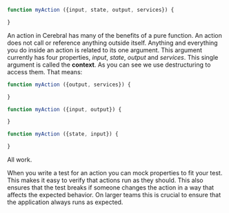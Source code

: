 ```javascript
function myAction ({input, state, output, services}) {

}
```

An action in Cerebral has many of the benefits of a pure function. An action does not call or reference anything outside itself. Anything and everything you do inside an action is related to its one argument. This argument currently has four properties, *input*, *state*, *output* and *services*. This single argument is called the **context**. As you can see we use destructuring to access them. That means:

```javascript
function myAction ({output, services}) {

}

function myAction ({input, output}) {

}

function myAction ({state, input}) {

}
```

All work.

When you write a test for an action you can mock properties to fit your test. This makes it easy to verify that actions run as they should. This also ensures that the test breaks if someone changes the action in a way that affects the expected behavior. On larger teams this is crucial to ensure that the application always runs as expected.
